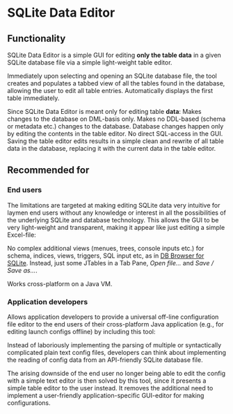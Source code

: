 # SQLite Data Editor

## Functionality

SQLite Data Editor is a simple GUI for editing **only the table data** in a given SQLite database file via a simple light-weight table editor.

Immediately upon selecting and opening an SQLite database file, the tool creates and populates a tabbed view of all the tables found in the database, allowing the user to edit all table entries. Automatically displays the first table immediately.

Since SQLite Data Editor is meant only for editing table **data**: Makes changes to the database on DML-basis only.  Makes no DDL-based (schema or metadata etc.) changes to the database. Database changes happen only by editing the contents in the table editor. No direct SQL-access in the GUI. Saving the table editor edits results in a simple clean and rewrite of all table data in the database, replacing it with the current data in the table editor.

## Recommended for

### End users

The limitations are targeted at making editing SQLite data very intuitive for laymen end users without any knowledge or interest in all the possibilities of the underlying SQLite and database technology. This allows the GUI to be very light-weight and transparent, making it appear like just editing a simple Excel-file:

No complex additional views (menues, trees, console inputs etc.) for schema, indices, views, triggers, SQL input etc, as in [DB Browser for SQLite](http://sqlitebrowser.org/). Instead, just some JTables in a Tab Pane, *Open file...* and *Save / Save as...*.

Works cross-platform on a Java VM.

### Application developers

Allows application developers to provide a universal off-line configuration file editor to the end users of their cross-platform Java application (e.g., for editing launch configs offline) by including this tool:

Instead of laboriously implementing the parsing of multiple or syntactically complicated plain text config files, developers can think about implementing the reading of config data from an API-friendly SQLite database file.

The arising downside of the end user no longer being able to edit the config with a simple text editor is then solved by this tool, since it presents a simple table editor to the user instead. It removes the additional need to implement a user-friendly application-specific GUI-editor for making configurations.


